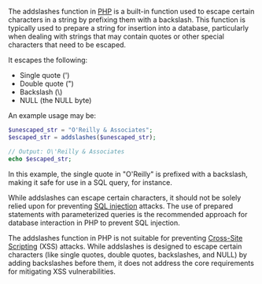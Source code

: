 The addslashes function in [PHP](../programming/php.md) is a built-in function used to escape certain characters in a string by prefixing them with a backslash. This function is typically used to prepare a string for insertion into a database, particularly when dealing with strings that may contain quotes or other special characters that need to be escaped.

It escapes the following:

- Single quote (')
- Double quote (")
- Backslash (\\)
- NULL (the NULL byte)

An example usage may be:

```php
$unescaped_str = "O'Reilly & Associates";
$escaped_str = addslashes($unescaped_str);

// Output: O\'Reilly & Associates
echo $escaped_str;
```

In this example, the single quote in "O'Reilly" is prefixed with a backslash, making it safe for use in a SQL query, for instance.

While addslashes can escape certain characters, it should not be solely relied upon for preventing [SQL injection](../security/sqli.md) attacks. The use of prepared statements with parameterized queries is the recommended approach for database interaction in PHP to prevent SQL injection.

The addslashes function in PHP is not suitable for preventing [Cross-Site Scripting](../web/xss.md) (XSS) attacks. While addslashes is designed to escape certain characters (like single quotes, double quotes, backslashes, and NULL) by adding backslashes before them, it does not address the core requirements for mitigating XSS vulnerabilities.
